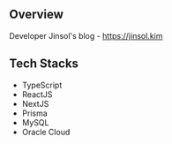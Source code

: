 ## Overview
Developer Jinsol's blog - https://jinsol.kim

## Tech Stacks
- TypeScript
- ReactJS
- NextJS
- Prisma
- MySQL
- Oracle Cloud
